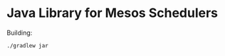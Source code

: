 Java Library for Mesos Schedulers
=================================

Building:
```
./gradlew jar
```